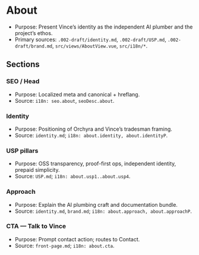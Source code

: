 # About

- Purpose: Present Vince’s identity as the independent AI plumber and the project’s ethos.
- Primary sources: `.002-draft/identity.md`, `.002-draft/USP.md`, `.002-draft/brand.md`, `src/views/AboutView.vue`, `src/i18n/*`.

## Sections

### SEO / Head

- Purpose: Localized meta and canonical + hreflang.
- Source: `i18n: seo.about`, `seoDesc.about`.

### Identity

- Purpose: Positioning of Orchyra and Vince’s tradesman framing.
- Source: `identity.md`; `i18n: about.identity, about.identityP`.

### USP pillars

- Purpose: OSS transparency, proof-first ops, independent identity, prepaid simplicity.
- Source: `USP.md`; `i18n: about.usp1..about.usp4`.

### Approach

- Purpose: Explain the AI plumbing craft and documentation bundle.
- Source: `identity.md`, `brand.md`; `i18n: about.approach, about.approachP`.

### CTA — Talk to Vince

- Purpose: Prompt contact action; routes to Contact.
- Source: `front-page.md`; `i18n: about.cta`.
